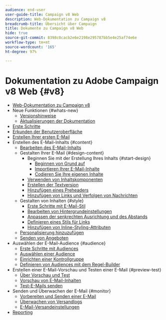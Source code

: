 ```yaml
---
audience: end-user
user-guide-title: Campaign v8 Web
description: Web-Dokumentation zu Campaign v8
breadcrumb-title: Übersicht über Campaign
title: Dokumente zu Campaign v8 Web
hide: true
source-git-commit: 8398c0cacb2e6e2198e295787bb5e4e25af74e6e
workflow-type: tm+mt
source-wordcount: '165'
ht-degree: 97%

---
```



# Dokumentation zu Adobe Campaign v8 Web {#v8}

+ [Web-Dokumentation zu Campaign v8](campaign-web-home.md)
+ Neue Funktionen {#whats-new}
   + [Versionshinweise](rn/release-notes.md)
   + [Aktualisierungen der Dokumentation](rn/documentation-updates.md)
+ [Erste Schritte](get-started/get-started.md)
+ [Erkunden der Benutzeroberfläche](get-started/user-interface.md)
+ [Erstellen Ihrer ersten E-Mail](email/create-email.md)
+ Erstellen des E-Mail-Inhalts {#content}
   + [Bearbeiten des E-Mail-Inhalts](content/edit-content.md)
   + Gestalten Ihrer E-Mail {#design-content}
      + Beginnen Sie mit der Erstellung Ihres Inhalts {#start-design}
         + [Beginnen von Grund auf ](content/create-email-content.md)
         + [Importieren Ihrer E-Mail-Inhalte](content/existing-content.md)
         + [Codieren Sie Ihre eigenen Inhalte](content/code-content.md)
      + [Verwenden von Inhaltskomponenten](content/content-components.md)
      + [Erstellen der Textversion](content/text-version-email.md)
      + [Hinzufügen eines Preheaders](content/preheader.md)
      + [Hinzufügen von Links und Verfolgen von Nachrichten](content/message-tracking.md)
   + Gestalten von Inhalten {#style}
      + [Erste Schritte mit E-Mail-Stil](content/get-started-email-style.md)
      + [Bearbeiten von Hintergrundeinstellungen](content/backgrounds.md)
      + [Anpassen der senkrechten Ausrichtung und des Abstands](content/alignment-and-padding.md)
      + [Definieren eines Stils für Links](content/styling-links.md)
      + [Hinzufügen von Inline-Styling-Attributen](content/inline-styling.md)
   + [Personalisierung hinzuzufügen](personalization/personalize.md)
   + [Senden von Angeboten](content/offers.md)
+ Auswählen der E-Mail-Audience {#audience}
   + [Erste Schritte mit Audiences](audience/about-audiences.md)
   + [Auswählen einer Audience](audience/add-audience.md)
   + [Einrichten einer Kontrollgruppe](audience/control-group.md)
   + [Definieren von Audiences mit dem Regel-Builder](audience/segment-builder.md)
+ Erstellen einer E-Mail-Vorschau und Testen einer E-Mail {#preview-test}
   + [Über Vorschau und Test](preview-test/preview-test.md)
   + [Vorschau von E-Mail-Inhalten](preview-test/preview-content.md)
   + [Test-E-Mails senden](preview-test/proofs.md)
+ Senden und Überwachen der E-Mail {#monitor}
   + [Vorbereiten und Senden einer E-Mail](monitor/prepare-send.md)
   + [Überwachen von Versandlogs](monitor/delivery-logs.md)
   + [E-Mail-Versandeinstellungen](advanced-settings/delivery-settings.md)
+ [Reporting](reporting/reports.md)
